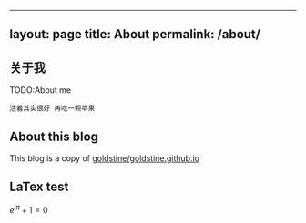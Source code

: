 <head>
    <script src="https://cdn.mathjax.org/mathjax/latest/MathJax.js?config=TeX-AMS-MML_HTMLorMML" type="text/javascript"></script>
    <script type="text/x-mathjax-config">
        MathJax.Hub.Config({
            tex2jax: {
            skipTags: ['script', 'noscript', 'style', 'textarea', 'pre'],
            inlineMath: [['$','$']]
            }
        });
    </script>
</head>

---
layout: page
title: About
permalink: /about/
---

## 关于我

TODO:About me

`活着其实很好 再吃一颗苹果`

## About this blog

This blog is a copy of [goldstine/goldstine.github.io](https://github.com/goldstine/goldstine.github.io)

## LaTex test

$e^{i \pi}+1=0$
